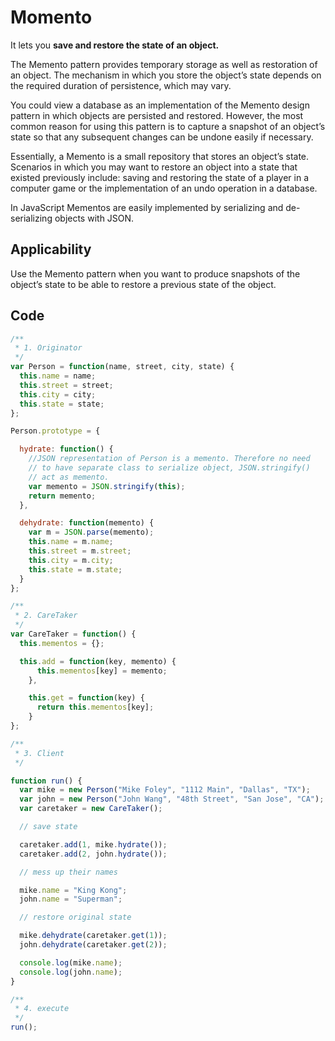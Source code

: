 # Momento

It lets you **save and restore the state of an object.**

The Memento pattern provides temporary storage as well as restoration of an object. The mechanism in which you store the object’s state depends on the required duration of persistence, which may vary.

You could view a database as an implementation of the Memento design pattern in which objects are persisted and restored. However, the most common reason for using this pattern is to capture a snapshot of an object’s state so that any subsequent changes can be undone easily if necessary.

Essentially, a Memento is a small repository that stores an object’s state. Scenarios in which you may want to restore an object into a state that existed previously include: saving and restoring the state of a player in a computer game or the implementation of an undo operation in a database.

In JavaScript Mementos are easily implemented by serializing and de-serializing objects with JSON.

## Applicability

Use the Memento pattern when you want to produce snapshots of the object’s state to be able to restore a previous state of the object.

## Code

```js
/**
 * 1. Originator
 */
var Person = function(name, street, city, state) {
  this.name = name;
  this.street = street;
  this.city = city;
  this.state = state;
};

Person.prototype = {

  hydrate: function() {
    //JSON representation of Person is a memento. Therefore no need
    // to have separate class to serialize object, JSON.stringify()
    // act as memento.
    var memento = JSON.stringify(this);
    return memento;
  },

  dehydrate: function(memento) {
    var m = JSON.parse(memento);
    this.name = m.name;
    this.street = m.street;
    this.city = m.city;
    this.state = m.state;
  }
};

/**
 * 2. CareTaker
 */
var CareTaker = function() {
  this.mementos = {};

  this.add = function(key, memento) {
      this.mementos[key] = memento;
    },

    this.get = function(key) {
      return this.mementos[key];
    }
};

/**
 * 3. Client
 */

function run() {
  var mike = new Person("Mike Foley", "1112 Main", "Dallas", "TX");
  var john = new Person("John Wang", "48th Street", "San Jose", "CA");
  var caretaker = new CareTaker();

  // save state

  caretaker.add(1, mike.hydrate());
  caretaker.add(2, john.hydrate());

  // mess up their names

  mike.name = "King Kong";
  john.name = "Superman";

  // restore original state

  mike.dehydrate(caretaker.get(1));
  john.dehydrate(caretaker.get(2));

  console.log(mike.name);
  console.log(john.name);
}

/**
 * 4. execute
 */
run();

```
